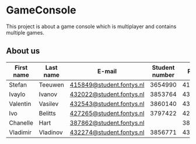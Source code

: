 # GameConsole

This project is about a game console which is multiplayer and contains multiple games.

## About us
| First name |  Last name |         E-mail           |  Student number  |   PCN    |
| ---------- | ---------- | ------------------------ | ---------------- | -------- |
|   Stefan   |  Teeuwen   | 415849@student.fontys.nl |	  3654990       |  415849  | 
|   Ivaylo   |  Ivanov    | 432022@student.fontys.nl |	  3853764       |  432022  | 
|  Valentin  |  Vasilev   | 432543@student.fontys.nl |	  3860140       |  432543  | 
|    Ivo     |  Belitts   | 427265@student.fontys.nl |    3797422       |  427265  |
|  Chanelle  |    Hart    | 387862@student.fontys.nl |                  |  387862  |
|  Vladimir  |  Vladinov  | 432274@student.fontys.nl |    3856771       |  432274  |